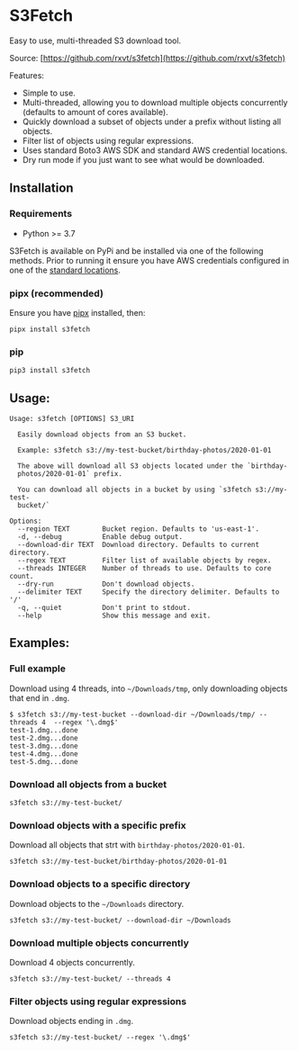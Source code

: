 # S3Fetch

Easy to use, multi-threaded S3 download tool.

Source: [https://github.com/rxvt/s3fetch](https://github.com/rxvt/s3fetch)

Features:

- Simple to use.
- Multi-threaded, allowing you to download multiple objects concurrently (defaults to amount of cores available).
- Quickly download a subset of objects under a prefix without listing all objects.
- Filter list of objects using regular expressions.
- Uses standard Boto3 AWS SDK and standard AWS credential locations.
- Dry run mode if you just want to see what would be downloaded.

## Installation

### Requirements

- Python >= 3.7

S3Fetch is available on PyPi and be installed via one of the following methods. Prior to running it ensure you have AWS credentials configured in one of the [standard locations](https://docs.aws.amazon.com/cli/latest/userguide/cli-configure-files.html#cli-configure-files-where).

### pipx (recommended)

Ensure you have [pipx](https://pypi.org/project/pipx/) installed, then:

`pipx install s3fetch`


### pip

`pip3 install s3fetch`


## Usage:

```
Usage: s3fetch [OPTIONS] S3_URI

  Easily download objects from an S3 bucket.

  Example: s3fetch s3://my-test-bucket/birthday-photos/2020-01-01

  The above will download all S3 objects located under the `birthday-
  photos/2020-01-01` prefix.

  You can download all objects in a bucket by using `s3fetch s3://my-test-
  bucket/`

Options:
  --region TEXT        Bucket region. Defaults to 'us-east-1'.
  -d, --debug          Enable debug output.
  --download-dir TEXT  Download directory. Defaults to current directory.
  --regex TEXT         Filter list of available objects by regex.
  --threads INTEGER    Number of threads to use. Defaults to core count.
  --dry-run            Don't download objects.
  --delimiter TEXT     Specify the directory delimiter. Defaults to '/'
  -q, --quiet          Don't print to stdout.
  --help               Show this message and exit.
```

## Examples:

### Full example

Download using 4 threads, into `~/Downloads/tmp`, only downloading objects that end in `.dmg`.

```
$ s3fetch s3://my-test-bucket --download-dir ~/Downloads/tmp/ --threads 4  --regex '\.dmg$'
test-1.dmg...done
test-2.dmg...done
test-3.dmg...done
test-4.dmg...done
test-5.dmg...done
```

### Download all objects from a bucket

```
s3fetch s3://my-test-bucket/
```

### Download objects with a specific prefix 

Download all objects that strt with `birthday-photos/2020-01-01`.
```
s3fetch s3://my-test-bucket/birthday-photos/2020-01-01
```

### Download objects to a specific directory

Download objects to the `~/Downloads` directory.
```
s3fetch s3://my-test-bucket/ --download-dir ~/Downloads
```

### Download multiple objects concurrently

Download 4 objects concurrently.
```
s3fetch s3://my-test-bucket/ --threads 4
```

### Filter objects using regular expressions

Download objects ending in `.dmg`.
```
s3fetch s3://my-test-bucket/ --regex '\.dmg$'
```

